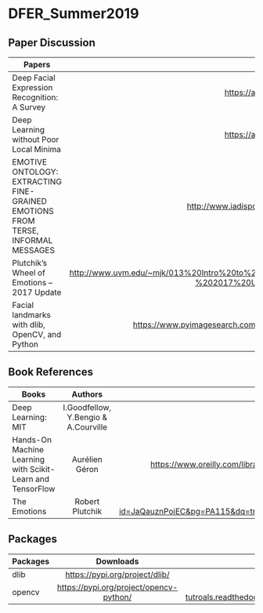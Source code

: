 # DFER_Summer2019

## Paper Discussion
| Papers        | Links         | Notes  |
| ------------- |:-------------:| --------:|
| Deep Facial Expression Recognition: A Survey    | https://arxiv.org/pdf/1804.08348.pdf | - |
| Deep Learning without Poor Local Minima      | https://arxiv.org/pdf/1605.07110.pdf    | - |
|EMOTIVE ONTOLOGY: EXTRACTING FINE-GRAINED EMOTIONS FROM TERSE, INFORMAL MESSAGES |http://www.iadisportal.org/ijcsis/papers/2013160208.pdf | - |
| Plutchik’s Wheel of Emotions – 2017 Update|http://www.uvm.edu/~mjk/013%20Intro%20to%20Wildlife%20Tracking/Plutchik's%20Wheel%20of%20Emotions%20-%202017%20Update%20_%20Six%20Seconds.pdf | Wikipedia: https://en.wikipedia.org/wiki/Plutchik%27s_wheel_of_emotions |
|Facial landmarks with dlib, OpenCV, and Python | https://www.pyimagesearch.com/2017/04/03/facial-landmarks-dlib-opencv-python/| - |

## Book References
| Books         | Authors         | Links  |
| ------------- |:-------------:| --------:|
| Deep Learning: MIT  | I.Goodfellow, Y.Bengio & A.Courville  | https://www.deeplearningbook.org/ |
| Hands-On Machine Learning with Scikit-Learn and TensorFlow  |  Aurélien Géron  | https://www.oreilly.com/library/view/hands-on-machine-learning/9781491962282/ |
|The Emotions| Robert Plutchik| https://books.google.com/books?id=JaQauznPoiEC&pg=PA115&dq=triad+plutchik+the+emotions&hl=en#v=onepage&q&f=true

## Packages
| Packages | Downloads | Library |
| ------------- |:-------------:| --------:|
| dlib | https://pypi.org/project/dlib/| http://dlib.net/python/index.html|
| opencv |https://pypi.org/project/opencv-python/ | https://opencv-python-tutroals.readthedocs.io/en/latest/py_tutorials/py_tutorials.html|

